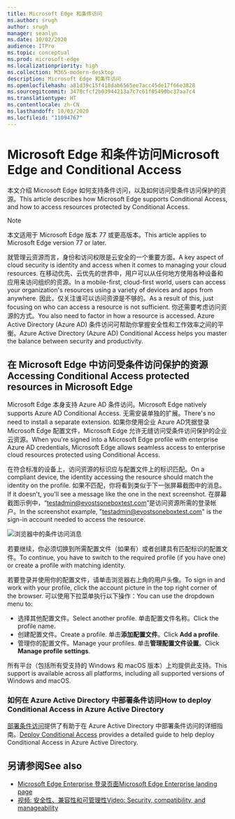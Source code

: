 ```yaml
---
title: Microsoft Edge 和条件访问
ms.author: srugh
author: srugh
manager: seanlyn
ms.date: 10/02/2020
audience: ITPro
ms.topic: conceptual
ms.prod: microsoft-edge
ms.localizationpriority: high
ms.collection: M365-modern-desktop
description: Microsoft Edge 和条件访问
ms.openlocfilehash: a81d39c15f418dab6565ee7acc45de17f66e3828
ms.sourcegitcommit: 3478cfcf2b03944213a7c7c61f05490bc37aa7c4
ms.translationtype: HT
ms.contentlocale: zh-CN
ms.lasthandoff: 10/03/2020
ms.locfileid: "11094767"
---
```

# <span data-ttu-id="efd5c-103">Microsoft Edge 和条件访问</span><span class="sxs-lookup"><span data-stu-id="efd5c-103">Microsoft Edge and Conditional Access</span></span>
  
<span data-ttu-id="efd5c-104">本文介绍 Microsoft Edge 如何支持条件访问，以及如何访问受条件访问保护的资源。</span><span class="sxs-lookup"><span data-stu-id="efd5c-104">This article describes how Microsoft Edge supports Conditional Access, and how to access resources protected by Conditional Access.</span></span>

> [!NOTE]
> <span data-ttu-id="efd5c-105">本文适用于 Microsoft Edge 版本 77 或更高版本。</span><span class="sxs-lookup"><span data-stu-id="efd5c-105">This article applies to Microsoft Edge version 77 or later.</span></span>

<span data-ttu-id="efd5c-106">就管理云资源而言，身份和访问权限是云安全的一个重要方面。</span><span class="sxs-lookup"><span data-stu-id="efd5c-106">A key aspect of cloud security is identity and access when it comes to managing your cloud resources.</span></span> <span data-ttu-id="efd5c-107">在移动优先、云优先的世界中，用户可以从任何地方使用各种设备和应用来访问组织的资源。</span><span class="sxs-lookup"><span data-stu-id="efd5c-107">In a mobile-first, cloud-first world, users can access your organization's resources using a variety of devices and apps from anywhere.</span></span> <span data-ttu-id="efd5c-108">因此，仅关注谁可以访问资源是不够的。</span><span class="sxs-lookup"><span data-stu-id="efd5c-108">As a result of this, just focusing on who can access a resource is not sufficient.</span></span> <span data-ttu-id="efd5c-109">你还需要考虑访问资源的方式。</span><span class="sxs-lookup"><span data-stu-id="efd5c-109">You also need to factor in how a resource is accessed.</span></span> <span data-ttu-id="efd5c-110">Azure Active Directory (Azure AD) 条件访问可帮助你掌握安全性和工作效率之间的平衡。</span><span class="sxs-lookup"><span data-stu-id="efd5c-110">Azure Active Directory (Azure AD) Conditional Access helps you master the balance between security and productivity.</span></span>

## <span data-ttu-id="efd5c-111">在 Microsoft Edge 中访问受条件访问保护的资源</span><span class="sxs-lookup"><span data-stu-id="efd5c-111">Accessing Conditional Access protected resources in Microsoft Edge</span></span>

<span data-ttu-id="efd5c-112">Microsoft Edge 本身支持 Azure AD 条件访问。</span><span class="sxs-lookup"><span data-stu-id="efd5c-112">Microsoft Edge natively supports Azure AD Conditional Access.</span></span> <span data-ttu-id="efd5c-113">无需安装单独的扩展。</span><span class="sxs-lookup"><span data-stu-id="efd5c-113">There's no need to install a separate extension.</span></span> <span data-ttu-id="efd5c-114">如果你使用企业 Azure AD凭据登录 Microsoft Edge 配置文件，Microsoft Edge 允许无缝访问受条件访问保护的企业云资源。</span><span class="sxs-lookup"><span data-stu-id="efd5c-114">When you're signed into a Microsoft Edge profile with enterprise Azure AD credentials, Microsoft Edge allows seamless access to enterprise cloud resources protected using Conditional Access.</span></span>

<span data-ttu-id="efd5c-115">在符合标准的设备上，访问资源的标识应与配置文件上的标识匹配。</span><span class="sxs-lookup"><span data-stu-id="efd5c-115">On a compliant device, the identity accessing the resource should match the identity on the profile.</span></span>  <span data-ttu-id="efd5c-116">如果不匹配，你将看到类似于下一张屏幕截图中的消息。</span><span class="sxs-lookup"><span data-stu-id="efd5c-116">If it doesn't, you'll see a message like the one in the next screenshot.</span></span> <span data-ttu-id="efd5c-117">在屏幕截图示例中，“testadmin@evostsoneboxtest.com”是访问资源所需的登录帐户。</span><span class="sxs-lookup"><span data-stu-id="efd5c-117">In the screenshot example, "testadmin@evostsoneboxtest.com" is the sign-in account needed to access the resource.</span></span>

![浏览器中的条件访问消息](./media/edge-security/microsoft-edge-security-conditional-access.png)

<span data-ttu-id="efd5c-119">若要继续，你必须切换到所需配置文件（如果有）或者创建具有匹配标识的配置文件。</span><span class="sxs-lookup"><span data-stu-id="efd5c-119">To continue, you have to switch to the required profile (if you have one) or create a profile with matching identity.</span></span>

<span data-ttu-id="efd5c-120">若要登录并使用你的配置文件，请单击浏览器右上角的用户头像。</span><span class="sxs-lookup"><span data-stu-id="efd5c-120">To sign in and work with your profile, click the account picture in the top right corner of the browser.</span></span> <span data-ttu-id="efd5c-121">可以使用下拉菜单执行以下操作：</span><span class="sxs-lookup"><span data-stu-id="efd5c-121">You can use the dropdown menu to:</span></span>

- <span data-ttu-id="efd5c-122">选择其他配置文件。</span><span class="sxs-lookup"><span data-stu-id="efd5c-122">Select another profile.</span></span> <span data-ttu-id="efd5c-123">单击配置文件名称。</span><span class="sxs-lookup"><span data-stu-id="efd5c-123">Click the profile name.</span></span>
- <span data-ttu-id="efd5c-124">创建配置文件。</span><span class="sxs-lookup"><span data-stu-id="efd5c-124">Create a profile.</span></span> <span data-ttu-id="efd5c-125">单击**添加配置文件**。</span><span class="sxs-lookup"><span data-stu-id="efd5c-125">Click **Add a profile**.</span></span>
- <span data-ttu-id="efd5c-126">管理你的配置文件。</span><span class="sxs-lookup"><span data-stu-id="efd5c-126">Manage your profiles.</span></span> <span data-ttu-id="efd5c-127">单击**管理配置文件设置**。</span><span class="sxs-lookup"><span data-stu-id="efd5c-127">Click **Manage profile settings**.</span></span>

<span data-ttu-id="efd5c-128">所有平台（包括所有受支持的 Windows 和 macOS 版本）上均提供此支持。</span><span class="sxs-lookup"><span data-stu-id="efd5c-128">This support is available across all platforms, including all supported versions of Windows and macOS.</span></span>

### <span data-ttu-id="efd5c-129">如何在 Azure Active Directory 中部署条件访问</span><span class="sxs-lookup"><span data-stu-id="efd5c-129">How to deploy Conditional Access in Azure Active Directory</span></span>

<span data-ttu-id="efd5c-130">[部署条件访问](https://docs.microsoft.com/azure/active-directory/conditional-access/plan-conditional-access)提供了有助于在 Azure Active Directory 中部署条件访问的详细指南。</span><span class="sxs-lookup"><span data-stu-id="efd5c-130">[Deploy Conditional Access](https://docs.microsoft.com/azure/active-directory/conditional-access/plan-conditional-access) provides a detailed guide to help deploy Conditional Access in Azure Active Directory.</span></span>

## <span data-ttu-id="efd5c-131">另请参阅</span><span class="sxs-lookup"><span data-stu-id="efd5c-131">See also</span></span>

- [<span data-ttu-id="efd5c-132">Microsoft Edge Enterprise 登录页面</span><span class="sxs-lookup"><span data-stu-id="efd5c-132">Microsoft Edge Enterprise landing page</span></span>](https://aka.ms/EdgeEnterprise)
- [<span data-ttu-id="efd5c-133">视频: 安全性、兼容性和可管理性</span><span class="sxs-lookup"><span data-stu-id="efd5c-133">Video: Security, compatibility, and manageability</span></span>](/microsoft-edge-video-security-compatibility-manageability.md)
